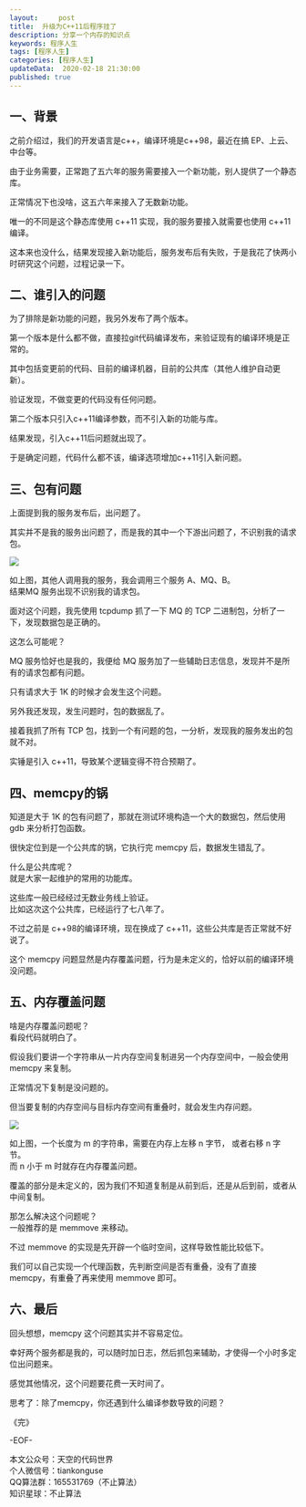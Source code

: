 ```yaml
---   
layout:     post  
title:  升级为C++11后程序挂了  
description: 分享一个内存的知识点    
keywords: 程序人生  
tags: [程序人生]    
categories: [程序人生]  
updateData:  2020-02-18 21:30:00  
published: true  
---  
```



## 一、背景  


之前介绍过，我们的开发语言是c++，编译环境是c++98，最近在搞 EP、上云、中台等。  


由于业务需要，正常跑了五六年的服务需要接入一个新功能，别人提供了一个静态库。  


正常情况下也没啥，这五六年来接入了无数新功能。  


唯一的不同是这个静态库使用 c++11 实现，我的服务要接入就需要也使用 c++11 编译。  


这本来也没什么，结果发现接入新功能后，服务发布后有失败，于是我花了快两小时研究这个问题，过程记录一下。  


## 二、谁引入的问题  


为了排除是新功能的问题，我另外发布了两个版本。  


第一个版本是什么都不做，直接拉git代码编译发布，来验证现有的编译环境是正常的。  


其中包括变更前的代码、目前的编译机器，目前的公共库（其他人维护自动更新）。  


验证发现，不做变更的代码没有任何问题。  


第二个版本只引入c++11编译参数，而不引入新的功能与库。  


结果发现，引入c++11后问题就出现了。  


于是确定问题，代码什么都不该，编译选项增加c++11引入新问题。  


## 三、包有问题  


上面提到我的服务发布后，出问题了。  


其实并不是我的服务出问题了，而是我的其中一个下游出问题了，不识别我的请求包。  



![](http://res.tiankonguse.com/images/2020/04/16/001.png)  


如上图，其他人调用我的服务，我会调用三个服务 A、MQ、B。  
结果MQ 服务出现不识别我的请求包。  


面对这个问题，我先使用 tcpdump 抓了一下 MQ 的 TCP 二进制包，分析了一下，发现数据包是正确的。  


这怎么可能呢？  


MQ 服务恰好也是我的，我便给 MQ 服务加了一些辅助日志信息，发现并不是所有的请求包都有问题。  


只有请求大于 1K 的时候才会发生这个问题。  


另外我还发现，发生问题时，包的数据乱了。  


接着我抓了所有 TCP 包，找到一个有问题的包，一分析，发现我的服务发出的包就不对。  


实锤是引入 c++11，导致某个逻辑变得不符合预期了。  



## 四、memcpy的锅  


知道是大于 1K 的包有问题了，那就在测试环境构造一个大的数据包，然后使用 gdb 来分析打包函数。  


很快定位到是一个公共库的锅，它执行完 memcpy 后，数据发生错乱了。  


什么是公共库呢？  
就是大家一起维护的常用的功能库。  


这些库一般已经经过无数业务线上验证。  
比如这次这个公共库，已经运行了七八年了。  


不过之前是 c++98的编译环境，现在换成了 c++11，这些公共库是否正常就不好说了。  


这个 memcpy 问题显然是内存覆盖问题，行为是未定义的，恰好以前的编译环境没问题。  


## 五、内存覆盖问题  


啥是内存覆盖问题呢？  
看段代码就明白了。  


假设我们要讲一个字符串从一片内存空间复制进另一个内存空间中，一般会使用 memcpy 来复制。  


正常情况下复制是没问题的。  


但当要复制的内存空间与目标内存空间有重叠时，就会发生内存问题。  


![](http://res.tiankonguse.com/images/2020/04/16/002.png)  


如上图，一个长度为 m 的字符串，需要在内存上左移 n 字节， 或者右移 n 字节。  
而 n 小于 m 时就存在内存覆盖问题。  


覆盖的部分是未定义的，因为我们不知道复制是从前到后，还是从后到前，或者从中间复制。  


那怎么解决这个问题呢？  
一般推荐的是 memmove 来移动。  


不过 memmove 的实现是先开辟一个临时空间，这样导致性能比较低下。  


我们可以自己实现一个代理函数，先判断空间是否有重叠，没有了直接 memcpy，有重叠了再来使用 memmove 即可。  


## 六、最后  


回头想想，memcpy 这个问题其实并不容易定位。  


幸好两个服务都是我的，可以随时加日志，然后抓包来辅助，才使得一个小时多定位出问题来。  


感觉其他情况，这个问题要花费一天时间了。  


思考了：除了memcpy，你还遇到什么编译参数导致的问题？  


《完》


-EOF-  



本文公众号：天空的代码世界  
个人微信号：tiankonguse  
QQ算法群：165531769（不止算法）  
知识星球：不止算法  

